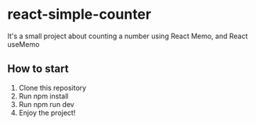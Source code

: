 # react-simple-counter
It's a small project about counting a number using React Memo, and React useMemo

## How to start
1. Clone this repository
2. Run npm install
3. Run npm run dev
4. Enjoy the project!
